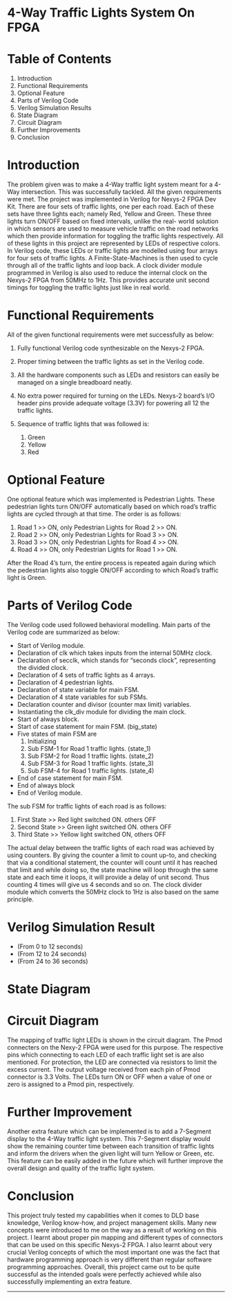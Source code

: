 
# 4-Way Traffic Lights System On FPGA

# Table of Contents

1. Introduction
2. Functional Requirements
3. Optional Feature
4. Parts of Verilog Code
5. Verilog Simulation Results
6. State Diagram
7. Circuit Diagram
8. Further Improvements
9. Conclusion

# Introduction

The problem given was to make a 4-Way traffic light system meant for a 4-Way intersection. This
was successfully tackled. All the given requirements were met. The project was implemented in Verilog for
Nexys-2 FPGA Dev Kit.
There are four sets of traffic lights, one per each road. Each of these sets have three lights each;
namely Red, Yellow and Green. These three lights turn ON/OFF based on fixed intervals, unlike the real-
world solution in which sensors are used to measure vehicle traffic on the road networks which then provide
information for toggling the traffic lights respectively. All of these lights in this project are represented by
LEDs of respective colors. In Verilog code, these LEDs or traffic lights are modelled using four arrays for
four sets of traffic lights. A Finite-State-Machines is then used to cycle through all of the traffic lights and
loop back. A clock divider module programmed in Verilog is also used to reduce the internal clock on the
Nexys-2 FPGA from 50MHz to 1Hz. This provides accurate unit second timings for toggling the traffic
lights just like in real world.

# Functional Requirements

All of the given functional requirements were met successfully as below:

1. Fully functional Verilog code synthesizable on the Nexys-2 FPGA.

2. Proper timing between the traffic lights as set in the Verilog code.

3. All the hardware components such as LEDs and resistors can easily be managed on a single
breadboard neatly.

4. No extra power required for turning on the LEDs. Nexys-2 board’s I/O header pins provide adequate
voltage (3.3V) for powering all 12 the traffic lights.

5. Sequence of traffic lights that was followed is:

    1. Green
    2. Yellow
    3. Red

# Optional Feature

One optional feature which was implemented is Pedestrian Lights. These pedestrian lights turn ON/OFF
automatically based on which road’s traffic lights are cycled through at that time. The order is as follows:

1. Road 1 >> ON, only Pedestrian Lights for Road 2 >> ON.
2. Road 2 >> ON, only Pedestrian Lights for Road 3 >> ON.
3. Road 3 >> ON, only Pedestrian Lights for Road 4 >> ON.
4. Road 4 >> ON, only Pedestrian Lights for Road 1 >> ON.

After the Road 4’s turn, the entire process is repeated again during which the pedestrian lights also
toggle ON/OFF according to which Road’s traffic light is Green.

# Parts of Verilog Code

The Verilog code used followed behavioral modelling. Main parts of the Verilog code are
summarized as below:

* Start of Verilog module.
* Declaration of clk which takes inputs from the internal 50MHz clock.
* Declaration of secclk, which stands for “seconds clock”, representing the divided clock.
* Declaration of 4 sets of traffic lights as 4 arrays.
* Declaration of 4 pedestrian lights.
* Declaration of state variable for main FSM.
* Declaration of 4 state variables for sub FSMs.
* Declaration counter and divisor (counter max limit) variables.
* Instantiating the clk_div module for dividing the main clock.
* Start of always block.
* Start of case statement for main FSM. (big_state)
* Five states of main FSM are
    1. Initializing
    2. Sub FSM-1 for Road 1 traffic lights. (state_1)
    3. Sub FSM-2 for Road 1 traffic lights. (state_2)
    4. Sub FSM-3 for Road 1 traffic lights. (state_3)
    5. Sub FSM-4 for Road 1 traffic lights. (state_4)
* End of case statement for main FSM.
* End of always block
* End of Verilog module.

The sub FSM for traffic lights of each road is as follows:

1. First State >> Red light switched ON. others OFF
2. Second State >> Green light switched ON. others OFF
3. Third State >> Yellow light switched ON, others OFF

The actual delay between the traffic lights of each road was achieved by using counters. By giving
the counter a limit to count up-to, and checking that via a conditional statement, the counter will count until
it has reached that limit and while doing so, the state machine will loop through the same state and each time
it loops, it will provide a delay of unit second. Thus counting 4 times will give us 4 seconds and so on. The
clock divider module which converts the 50MHz clock to 1Hz is also based on the same principle.

# Verilog Simulation Result

* (From 0 to 12 seconds)
* (From 12 to 24 seconds)
* (From 24 to 36 seconds)

# State Diagram

# Circuit Diagram

The mapping of traffic light LEDs is shown in the circuit diagram. The Pmod connecters on the Nexy-2
FPGA were used for this purpose. The respective pins which connecting to each LED of each traffic light set
is are also mentioned. For protection, the LED are connected via resistors to limit the excess current. The
output voltage received from each pin of Pmod connector is 3.3 Volts. The LEDs turn ON or OFF when a
value of one or zero is assigned to a Pmod pin, respectively.

# Further Improvement

Another extra feature which can be implemented is to add a 7-Segment display to the 4-Way traffic light
system. This 7-Segment display would show the remaining counter time between each transition of traffic
lights and inform the drivers when the given light will turn Yellow or Green, etc. This feature can be easily
added in the future which will further improve the overall design and quality of the traffic light system.

# Conclusion

This project truly tested my capabilities when it comes to DLD base knowledge, Verilog know-how, and
project management skills. Many new concepts were introduced to me on the way as a result of working on
this project. I learnt about proper pin mapping and different types of connectors that can be used on this
specific Nexys-2 FPGA. I also learnt about very crucial Verilog concepts of which the most important one
was the fact that hardware programming approach is very different than regular software programming
approaches.
Overall, this project came out to be quite successful as the intended goals were perfectly achieved while
also successfully implementing an extra feature.

_________________